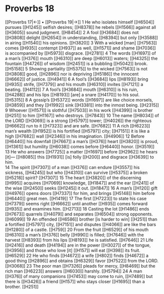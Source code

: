 # Proverbs 18
[[Proverbs 17|←]] • [[Proverbs 19|→]]
1 He who isolates himself [[H6504]] pursues [[H1245]] selfish desires; [[H8378]] he rebels [[H1566]] against all [[H3605]] sound judgment. [[H8454]] 
2 A fool [[H3684]] does not [[H3808]] delight [[H2654]] in understanding, [[H8394]] but only [[H3588]] in airing [[H1540]] his opinions. [[H3820]] 
3 With a wicked [man] [[H7563]] comes [[H935]] contempt [[H937]] as well, [[H1571]] and shame [[H7036]] is accompanied by [[H5973]] disgrace. [[H2781]] 
4 The words [[H1697]] of a man’s [[H376]] mouth [[H6310]] are deep [[H6013]] waters; [[H4325]] the fountain [[H4726]] of wisdom [[H2451]] is a bubbling [[H5042]] brook. [[H5158]] 
5 Showing partiality [[H5375]] to the wicked [[H7563]] is not [[H3808]] good, [[H2896]] nor is depriving [[H5186]] the innocent [[H6662]] of justice. [[H4941]] 
6 A fool’s [[H3684]] lips [[H8193]] bring [[H935]] strife, [[H7379]] and his mouth [[H6310]] invites [[H7121]] a beating. [[H4112]] 
7 A fool’s [[H3684]] mouth [[H6310]] is his ruin, [[H4288]] and his lips [[H8193]] [are] a snare [[H4170]] to his soul. [[H5315]] 
8 A gossip’s [[H5372]] words [[H1697]] are like choice morsels, [[H3859]] and they [[H1992]] sink [[H3381]] into the inmost being. [[H2315]] 
9 Whoever [[H1571]] is slothful [[H7503]] in his work [[H4399]] is brother [[H251]] to him [[H1167]] who destroys. [[H7843]] 
10 The name [[H8034]] of the LORD [[H3069]] is a strong [[H5797]] tower; [[H4026]] the righteous [[H6662]] run to it [[H7323]] and are safe. [[H7682]] 
11 A rich [[H6223]] man’s wealth [[H1952]] is his fortified [[H5797]] city; [[H7151]] it is like a high [[H7682]] wall [[H2346]] in his imagination. [[H4906]] 
12 Before [[H6440]] his downfall [[H7667]] a man’s [[H376]] heart [[H3820]] is proud, [[H1361]] but humility [[H6038]] comes before [[H6440]] honor. [[H3519]] 
13 He who answers [[H7725]] a matter [[H1697]] before [[H2962]] he hears [it]— [[H8085]] this [[H1931]] [is] folly [[H200]] and disgrace [[H3639]] to him.  
14 The spirit [[H7307]] of a man [[H376]] can endure [[H3557]] his sickness, [[H4245]] but who [[H4310]] can survive [[H5375]] a broken [[H5218]] spirit? [[H7307]] 
15 The heart [[H3820]] of the discerning [[H995]] acquires [[H7069]] knowledge, [[H1847]] and the ear [[H241]] of the wise [[H2450]] seeks [[H1245]] it out. [[H1847]] 
16 A man’s [[H120]] gift [[H4976]] opens doors [[H7337]] for him,  and brings [[H5148]] him before [[H6440]] great men. [[H1419]] 
17 The first [[H7223]] to state his case [[H7379]] seems right [[H6662]] until another [[H935]] comes forward [[H935]] and examines him. [[H2713]] 
18 Casting the lot [[H1486]] ends [[H7673]] quarrels [[H4079]] and separates [[H6504]] strong opponents. [[H6099]] 
19 An offended [[H6586]] brother [is harder to win] [[H251]] than a fortified [[H5797]] city, [[H7151]] and disputes [[H4066]] are like the bars [[H1280]] of a castle. [[H759]] 
20 From the fruit [[H6529]] of his mouth [[H6310]] a man’s [[H376]] belly [[H990]] is filled; [[H7646]] with the harvest [[H8393]] from his lips [[H8193]] he is satisfied. [[H7646]] 
21 Life [[H2416]] and death [[H4194]] are in the power [[H3027]] of the tongue, [[H3956]] and those who love [it] [[H157]] will eat [[H398]] its fruit. [[H6529]] 
22 He who finds [[H4672]] a wife [[H802]] finds [[H4672]] a good thing [[H2896]] and obtains [[H6329]] favor [[H7522]] from the LORD. [[H3068]] 
23 The poor man [[H7326]] pleads for mercy, [[H8469]] but the rich man [[H6223]] answers [[H6030]] harshly. [[H5794]] 
24 A man [[H376]] of many companions [[H7453]] may come to ruin, [[H7489]] but there is [[H3426]] a friend [[H157]] who stays closer [[H1695]] than a brother. [[H251]] 
